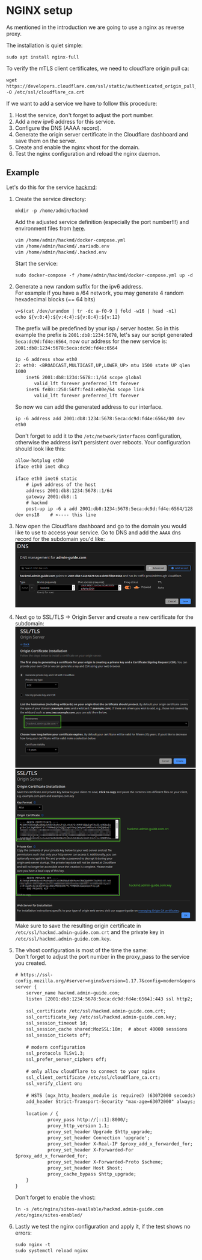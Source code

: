 # NGINX setup

As mentioned in the introduction we are going to use a nginx as reverse proxy.

The installation is quiet simple:
```shell
sudo apt install nginx-full
```

To verify the mTLS client certificates, we need to cloudflare origin pull ca:
```shell
wget https://developers.cloudflare.com/ssl/static/authenticated_origin_pull_ca.pem -O /etc/ssl/cloudflare_ca.crt
```

If we want to add a service we have to follow this procedure:

1. Host the service, don't forget to adjust the port number.
2. Add a new ipv6 address for this service.
3. Configure the DNS (AAAA record).
4. Generate the origin server certificate in the Cloudflare dashboard and save them on the server.
5. Create and enable the nginx vhost for the domain.
6. Test the nginx configuration and reload the nginx daemon.

## Example

Let's do this for the service [hackmd](services/hackmd.md):

1. Create the service directory:
   ```shell
   mkdir -p /home/admin/hackmd
   ```
   Add the adjusted service definition (especially the port number!!!) and environment files from [here](services/hackmd.md).
   ```shell
   vim /home/admin/hackmd/docker-compose.yml
   vim /home/admin/hackmd/.mariadb.env
   vim /home/admin/hackmd/.hackmd.env
   ```
   Start the service:
   ```shell
   sudo docker-compose -f /home/admin/hackmd/docker-compose.yml up -d
   ```

2. Generate a new random suffix for the ipv6 address.  
   For example if you have a /64 network, you may generate 4 random hexadecimal blocks (== 64 bits)
   ```shell
   v=$(cat /dev/urandom | tr -dc a-f0-9 | fold -w16 | head -n1)
   echo ${v:0:4}:${v:4:4}:${v:8:4}:${v:12}
   ```
   The prefix will be predefined by your isp / server hoster.
   So in this example the prefix is `2001:db8:1234:5678`, let's say our script generated `5eca:dc9d:fd4e:6564`,
   now our address for the new service is: `2001:db8:1234:5678:5eca:dc9d:fd4e:6564`
   ```shell
   ip -6 address show eth0
   2: eth0: <BROADCAST,MULTICAST,UP,LOWER_UP> mtu 1500 state UP qlen 1000
       inet6 2001:db8:1234:5678::1/64 scope global 
          valid_lft forever preferred_lft forever
       inet6 fe80::250:56ff:fe40:e00e/64 scope link 
          valid_lft forever preferred_lft forever
   ```
   So now we can add the generated address to our interface. 
   ```
   ip -6 address add 2001:db8:1234:5678:5eca:dc9d:fd4e:6564/80 dev eth0
   ```
   Don't forget to add it to the `/etc/network/interfaces` configuration,
   otherwise the address isn't persistent over reboots. Your configuration should look like this:
   ```shell
   allow-hotplug eth0
   iface eth0 inet dhcp
    
   iface eth0 inet6 static
       # ipv6 address of the host
       address 2001:db8:1234:5678::1/64
       gateway 2001:db8::1
       # hackmd
       post-up ip -6 a add 2001:db8:1234:5678:5eca:dc9d:fd4e:6564/128 dev ens18    # <---- this line
   ```
   
3. Now open the Cloudflare dashboard and go to the domain you would like to use to access your service.
   Go to DNS and add the `AAAA` dns record for the subdomain you'd like:
   ![Image of dns record creation](img/nginx/create_dns_record.png)

4. Next go to SSL/TLS -> Origin Server and create a new certificate for the subdomain:
   ![Image of certificate creation](img/nginx/create_certificate.png)
   ![Image 2 of certificate creation](img/nginx/create_certificate2.png)
   Make sure to save the resulting origin certificate in `/etc/ssl/hackmd.admin-guide.com.crt` 
   and the private key in `/etc/ssl/hackmd.admin-guide.com.key`.

5. The vhost configuration is most of the time the same:  
   Don't forget to adjust the port number in the proxy_pass to the service you created.  
   ```nginx
   # https://ssl-config.mozilla.org/#server=nginx&version=1.17.7&config=modern&openssl=1.1.1d&guideline=5.6
   server {
       server_name hackmd.admin-guide.com;
       listen [2001:db8:1234:5678:5eca:dc9d:fd4e:6564]:443 ssl http2;
   
       ssl_certificate /etc/ssl/hackmd.admin-guide.com.crt;
       ssl_certificate_key /etc/ssl/hackmd.admin-guide.com.key;
       ssl_session_timeout 1d;
       ssl_session_cache shared:MozSSL:10m;  # about 40000 sessions
       ssl_session_tickets off;
   
       # modern configuration
       ssl_protocols TLSv1.3;
       ssl_prefer_server_ciphers off;
   
       # only allow cloudflare to connect to your nginx
       ssl_client_certificate /etc/ssl/cloudflare_ca.crt;
       ssl_verify_client on;
   
       # HSTS (ngx_http_headers_module is required) (63072000 seconds)
       add_header Strict-Transport-Security "max-age=63072000" always;
   
       location / {
               proxy_pass http://[::1]:8000/;
               proxy_http_version 1.1;
               proxy_set_header Upgrade $http_upgrade;
               proxy_set_header Connection 'upgrade';
               proxy_set_header X-Real-IP $proxy_add_x_forwarded_for;
               proxy_set_header X-Forwarded-For $proxy_add_x_forwarded_for;
               proxy_set_header X-Forwarded-Proto $scheme;
               proxy_set_header Host $host;
               proxy_cache_bypass $http_upgrade;
       }
   }
   ```
   Don't forget to enable the vhost:
   ```shell
   ln -s /etc/nginx/sites-available/hackmd.admin-guide.com /etc/nginx/sites-enabled/
   ```

6. Lastly we test the nginx configuration and apply it, if the test shows no errors:
   ```shell
   sudo nginx -t
   sudo systemctl reload nginx
   ```